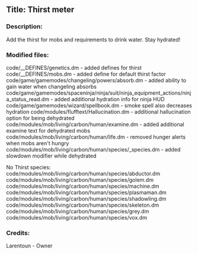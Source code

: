 ## Title: Thirst meter

### Description:

Add the thirst for mobs and requirements to drink water. Stay hydrated!

### Modified files:

code/__DEFINES/genetics.dm - added defines for thirst
code/__DEFINES/mobs.dm - added define for default thirst factor
code/game/gamemodes/changeling/powers/absorb.dm - added ability to gain water when changeling absorbs
code/game/gamemodes/spaceninja/ninja/suit/ninja_equipment_actions/ninja_status_read.dm - added additional hydration info for ninja HUD
code/game/gamemodes/wizard/spellbook.dm - smoke spell also decreases hydration
code/modules/flufftext/Hallucination.dm - additional hallucination option for being dehydrated
code/modules/mob/living/carbon/human/examine.dm - added additional examine text for dehydrated mobs
code/modules/mob/living/carbon/human/life.dm - removed hunger alerts when mobs aren't hungry
code/modules/mob/living/carbon/human/species/_species.dm - added slowdown modifier while dehydrated


No Thirst species:
code/modules/mob/living/carbon/human/species/abductor.dm
code/modules/mob/living/carbon/human/species/golem.dm
code/modules/mob/living/carbon/human/species/machine.dm
code/modules/mob/living/carbon/human/species/plasmaman.dm
code/modules/mob/living/carbon/human/species/shadowling.dm
code/modules/mob/living/carbon/human/species/skeleton.dm
code/modules/mob/living/carbon/human/species/grey.dm
code/modules/mob/living/carbon/human/species/vox.dm

### Credits:

Larentoun - Owner
